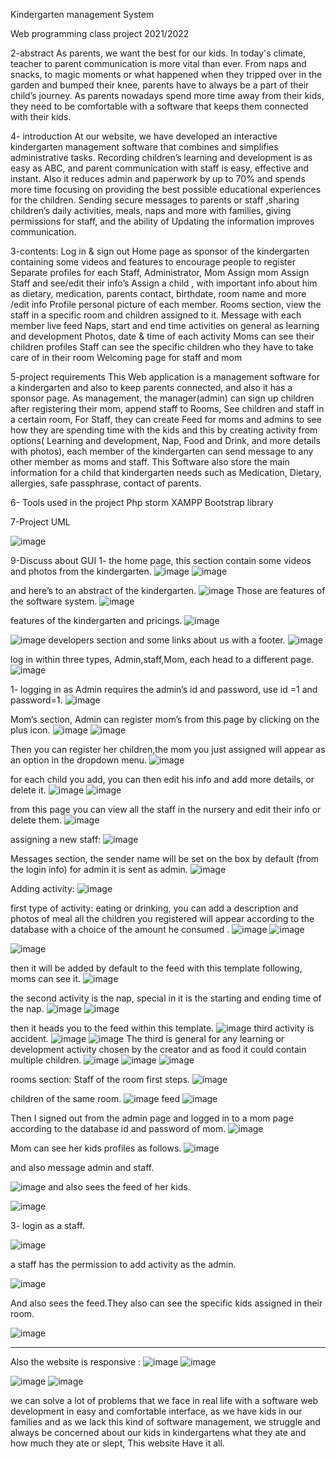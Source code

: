 Kindergarten management System
 
 
 
Web programming class project 2021/2022

 2-abstract
As parents, we want the best for our kids. In today's climate, teacher to parent communication is more vital than ever. From naps and snacks, to magic moments or what happened when they tripped over in the garden and bumped their knee, parents have to always be a part of their child’s journey. As parents nowadays spend more time away from their kids, they  need to be comfortable with a software that keeps them connected with their kids.









4- introduction
At our website, we have developed an interactive kindergarten management software that combines and simplifies administrative tasks. Recording children’s learning and development is as easy as ABC, and parent communication with staff is easy, effective and instant.
Also it reduces admin and paperwork by up to 70% and spends more time focusing on providing the best possible educational experiences for the children.
Sending secure messages to parents or staff ,sharing children’s daily activities, meals, naps and more with families, giving permissions for staff, and the ability of Updating the information improves communication.


























3-contents:
Log in & sign out
Home page as sponsor of the kindergarten containing some videos and  features to encourage people to register 
Separate profiles for each Staff, Administrator, Mom
Assign mom 
Assign Staff and see/edit their info’s 
Assign a child , with important info about him  as dietary, medication, parents contact, birthdate, room name and more /edit info
Profile personal picture of each member.
Rooms section, view the staff in a specific room and children assigned to it.
Message with each member
 live feed
Naps, start and end time
activities on general as learning and development
Photos, date & time of each activity
Moms can see their children profiles
Staff can see the specific children who they have to take care of in their room
Welcoming page for staff and mom






5-project requirements
This Web application is  a management software for a kindergarten and also to keep parents connected, and also it has a sponsor page. As management, the manager(admin) can sign up children after registering their mom, append staff to Rooms, See children and staff in a certain room, For Staff, they can create Feed for moms and admins to see how they are spending time with the kids and this by creating activity from options( Learning and development, Nap, Food and Drink, and more details with photos), each member of the kindergarten can send message to any other member as moms and staff. This Software also store the main information for a child that kindergarten needs such as Medication, Dietary, allergies, safe passphrase, contact of parents. 


6- Tools used in the project
Php storm
XAMPP
Bootstrap library

7-Project  UML

![image](https://user-images.githubusercontent.com/93089580/214310245-bc5b7ab5-4f0b-4585-99b7-8456f89e05a5.png)



9-Discuss about GUI
1- the home page, this section contain some videos and photos from the kindergarten.
![image](https://user-images.githubusercontent.com/93089580/214310520-7313b3ab-9ba4-4b26-a326-b48b527000a6.png)
![image](https://user-images.githubusercontent.com/93089580/214310742-addaea92-536d-4608-af16-c5c37738e829.png)

and here’s to an abstract of the kindergarten.
![image](https://user-images.githubusercontent.com/93089580/214311161-b7f4faec-261c-43a0-8ea6-031ff357b453.png)
Those are features of the software system.
![image](https://user-images.githubusercontent.com/93089580/214311283-0bc9598d-7012-48d2-8308-9dba0f411df9.png)

features of the kindergarten and pricings.
![image](https://user-images.githubusercontent.com/93089580/214311460-3456cbd6-53fd-4f26-b335-e83afc34bf51.png)


![image](https://user-images.githubusercontent.com/93089580/214311622-de047e93-7cf7-4090-8a05-3714b66c2576.png)
developers section and some links about us with a footer.
![image](https://user-images.githubusercontent.com/93089580/214311664-d8ad2678-4705-4b8e-b64b-345e103ddd89.png)

log in within three types, Admin,staff,Mom, each head to a different page.
![image](https://user-images.githubusercontent.com/93089580/214312442-9cd9858c-d23e-46f7-9220-65e6cbbbf51e.png)

1- logging in as Admin requires the admin’s id and password, use id =1 and password=1. 
![image](https://user-images.githubusercontent.com/93089580/214312543-d76f245d-998c-4927-820b-6d8d1e2a3201.png)

Mom’s section, Admin can register mom’s  from this page by clicking on the plus icon.
![image](https://user-images.githubusercontent.com/93089580/214312714-2c6857e5-ab82-4bca-a675-fce3faa8ea12.png)
![image](https://user-images.githubusercontent.com/93089580/214312795-8fba5376-5552-41a7-935d-6f7232be36d2.png)

Then you can register her children,the mom you just assigned will appear as an option in the dropdown menu.
![image](https://user-images.githubusercontent.com/93089580/214312872-94050d6f-ac0b-4cbe-9558-ab660c81a4ef.png)

for each child you add, you can then edit his info and add more details, or delete it. 
![image](https://user-images.githubusercontent.com/93089580/214312987-ef239e00-94e7-45bc-ba85-91a3adebae13.png)
![image](https://user-images.githubusercontent.com/93089580/214313188-046ae87d-8460-4a97-b4cb-eb2aa3904012.png)

from this page you can view all the staff in the nursery and edit their info or delete them.
![image](https://user-images.githubusercontent.com/93089580/214313291-134acf6c-986d-4b2f-853b-e6c00ff0cbd8.png)

assigning a new staff:
![image](https://user-images.githubusercontent.com/93089580/214313335-e725d720-dd67-4329-aa48-4be6b1f902f1.png)

Messages section, the sender name will be set on the box by default (from the login info) for admin it is sent as admin.
![image](https://user-images.githubusercontent.com/93089580/214313376-9bc5f47d-a483-477f-9d0f-3b9c8d9720bb.png)

Adding activity:
![image](https://user-images.githubusercontent.com/93089580/214313432-7cac9aa7-67de-4498-a21b-2215605b4126.png)

first type of activity: eating or drinking, you can add a description and photos of meal all the children  you registered will appear according to the database with a choice of the amount he consumed  .
![image](https://user-images.githubusercontent.com/93089580/214313492-e8713d51-b824-4b6d-b97e-22c629abe5f5.png)
![image](https://user-images.githubusercontent.com/93089580/214313521-827b6017-cfc9-4d45-9c08-3300163b13d3.png)

![image](https://user-images.githubusercontent.com/93089580/214313596-9beebc49-5584-4437-870e-a0451329a3bf.png)

then it will be added by default to the feed with this template following, moms can see it.
![image](https://user-images.githubusercontent.com/93089580/214314217-9074f347-b58c-4715-82be-6ff7054f30e4.png)


the second activity is the nap, special in it is the starting and ending time of the nap.
![image](https://user-images.githubusercontent.com/93089580/214314342-91a14566-1c93-4eeb-94a2-020c2e8c5823.png)
![image](https://user-images.githubusercontent.com/93089580/214314395-3ddf5e2c-151e-45c1-9e6b-4fe9bab5b194.png)

then it heads you to the feed within this template.
![image](https://user-images.githubusercontent.com/93089580/214314482-9a1ba6f7-05fd-49f9-b4f5-5e360c54107d.png)
third activity is accident.
![image](https://user-images.githubusercontent.com/93089580/214314548-cfcd4261-7a58-4301-9bff-508b2f3753b4.png)
![image](https://user-images.githubusercontent.com/93089580/214314616-145898ed-bde5-4ff9-bde0-42237721be4b.png)
The third is general for any learning or development activity chosen by the creator and as food it could contain multiple children.
![image](https://user-images.githubusercontent.com/93089580/214314763-7152c721-b8c8-4116-a52c-cd32cc32153b.png)
![image](https://user-images.githubusercontent.com/93089580/214314792-ffa55656-0211-494d-80ac-1dfd8e63e340.png)
![image](https://user-images.githubusercontent.com/93089580/214314821-769045e8-fff0-43b6-96ab-c51c7d0cd1bb.png)

rooms section:
Staff of the room first steps.
![image](https://user-images.githubusercontent.com/93089580/214315335-e096f940-a7bf-4b41-b8eb-3df387610f18.png)

children of the same room.
![image](https://user-images.githubusercontent.com/93089580/214315413-13ec0718-4619-4a13-820d-3190b83c8adb.png)
feed
![image](https://user-images.githubusercontent.com/93089580/214315484-80d12da3-0dd2-42e8-a857-c1d14887fddd.png)

Then I signed out from the admin page and logged in to a mom page according to the database id and password of mom.
![image](https://user-images.githubusercontent.com/93089580/214315577-9669bbd2-2725-48c9-a959-8e5f7b41fa18.png)

Mom can see her kids profiles as follows.
![image](https://user-images.githubusercontent.com/93089580/214315668-4d93c33a-aa3f-4397-8eda-d83481b148fc.png)

and also message admin and staff.

![image](https://user-images.githubusercontent.com/93089580/214315727-2c572f9f-82ef-4288-bcf8-7264c753d76f.png)
and also sees the feed of her kids.

![image](https://user-images.githubusercontent.com/93089580/214315768-5f228426-3e4f-49be-98e9-e9d3f7f90eaf.png)

3- login as a staff.

![image](https://user-images.githubusercontent.com/93089580/214315887-1ad5af62-81ae-436d-b0e7-ebb9803b0b8b.png)

a staff has the permission to add activity as the admin. 

![image](https://user-images.githubusercontent.com/93089580/214315950-c9be2731-4e0b-4959-9c06-088c03b0a2f9.png)

And also sees the feed.They also can see the specific kids assigned in their room.

![image](https://user-images.githubusercontent.com/93089580/214316094-b5c1a44f-8103-412f-81bd-8d60831a55a1.png)

__________________________________________
Also the website is responsive :
![image](https://user-images.githubusercontent.com/93089580/214316130-892a0076-8b97-4239-9604-f1eb87ba39dd.png)
![image](https://user-images.githubusercontent.com/93089580/214316294-3e502a84-ddc8-4729-ae7d-fc3a67170a0a.png)

![image](https://user-images.githubusercontent.com/93089580/214316338-aa813abe-c500-4378-ba62-618f16df1e8d.png)
![image](https://user-images.githubusercontent.com/93089580/214316381-f4e12861-d0a5-4a76-b1b7-029f192c2eec.png)

 we can solve a lot of problems that we face in real life with a software web development in easy and comfortable interface, as we have kids in our families and as we lack this kind of software management, we struggle and always be concerned about our kids in kindergartens what they ate and how much they ate or slept, This website Have it all.

